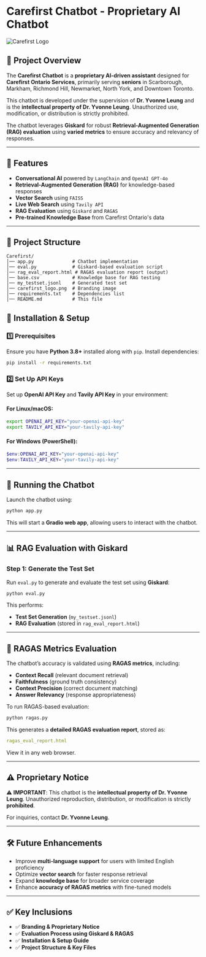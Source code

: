 # Carefirst Chatbot - Proprietary AI Chatbot

![Carefirst Logo](https://github.com/SYEDFAIZAN1987/CareFirst/blob/main/Carefirst/carefirst_logo.png)

## 📌 Project Overview

The **Carefirst Chatbot** is a **proprietary AI-driven assistant** designed for **Carefirst Ontario Services**, primarily serving **seniors** in Scarborough, Markham, Richmond Hill, Newmarket, North York, and Downtown Toronto.

This chatbot is developed under the supervision of **Dr. Yvonne Leung** and is the **intellectual property of Dr. Yvonne Leung**. Unauthorized use, modification, or distribution is strictly prohibited.

The chatbot leverages **Giskard** for robust **Retrieval-Augmented Generation (RAG) evaluation** using **varied metrics** to ensure accuracy and relevancy of responses.

---

## 🚀 Features

- **Conversational AI** powered by `LangChain` and `OpenAI GPT-4o`
- **Retrieval-Augmented Generation (RAG)** for knowledge-based responses
- **Vector Search** using `FAISS`
- **Live Web Search** using `Tavily API`
- **RAG Evaluation** using `Giskard` and `RAGAS`
- **Pre-trained Knowledge Base** from Carefirst Ontario's data

---

## 📂 Project Structure

```
Carefirst/
│── app.py              # Chatbot implementation
│── eval.py             # Giskard-based evaluation script
│── rag_eval_report.html # RAGAS evaluation report (output)
│── base.csv            # Knowledge base for RAG testing
│── my_testset.jsonl    # Generated test set
│── carefirst_logo.png  # Branding image
│── requirements.txt    # Dependencies list
│── README.md           # This file
```
## 🔧 Installation & Setup

### 1️⃣ Prerequisites

Ensure you have **Python 3.8+** installed along with `pip`. Install dependencies:

```bash
pip install -r requirements.txt
```

### 2️⃣ Set Up API Keys

Set up **OpenAI API Key** and **Tavily API Key** in your environment:

#### **For Linux/macOS:**
```bash
export OPENAI_API_KEY="your-openai-api-key"
export TAVILY_API_KEY="your-tavily-api-key"
```

#### **For Windows (PowerShell):**
```powershell
$env:OPENAI_API_KEY="your-openai-api-key"
$env:TAVILY_API_KEY="your-tavily-api-key"
```

---

## 🎯 Running the Chatbot

Launch the chatbot using:

```bash
python app.py
```

This will start a **Gradio web app**, allowing users to interact with the chatbot.

---

## 📊 RAG Evaluation with Giskard

### Step 1: Generate the Test Set

Run `eval.py` to generate and evaluate the test set using **Giskard**:

```bash
python eval.py
```

This performs:

- **Test Set Generation** (`my_testset.jsonl`)
- **RAG Evaluation** (stored in `rag_eval_report.html`)

---

## 🧪 RAGAS Metrics Evaluation

The chatbot’s accuracy is validated using **RAGAS metrics**, including:

- **Context Recall** (relevant document retrieval)
- **Faithfulness** (ground truth consistency)
- **Context Precision** (correct document matching)
- **Answer Relevancy** (response appropriateness)

To run RAGAS-based evaluation:

```bash
python ragas.py
```

This generates a **detailed RAGAS evaluation report**, stored as:

```yaml
ragas_eval_report.html
```

View it in any web browser.

---

## ⚠️ Proprietary Notice

⚠️ **IMPORTANT**: This chatbot is the **intellectual property of Dr. Yvonne Leung**. Unauthorized reproduction, distribution, or modification is strictly **prohibited**.

For inquiries, contact **Dr. Yvonne Leung**.

---

## 🛠️ Future Enhancements

- Improve **multi-language support** for users with limited English proficiency
- Optimize **vector search** for faster response retrieval
- Expand **knowledge base** for broader service coverage
- Enhance **accuracy of RAGAS metrics** with fine-tuned models


---

## ✅ Key Inclusions

- ✅ **Branding & Proprietary Notice**
- ✅ **Evaluation Process using Giskard & RAGAS**
- ✅ **Installation & Setup Guide**
- ✅ **Project Structure & Key Files**





